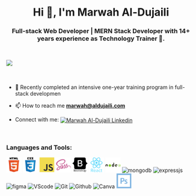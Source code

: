 <h1 align="center">Hi 👋, I'm Marwah Al-Dujaili</h1>
<h3 align="center">Full-stack Web Developer | MERN Stack Developer with 14+ years experience as Technology Trainer 🌟.</h3>

<br>

![](https://komarev.com/ghpvc/?username=marwahaldujaili&color=brightgreen&style=flat)

<br>

- 🌱 Recently completed an intensive one-year training program in full-stack developmen

- 📫 How to reach me **marwah@aldujaili.com**

- Connect with me: <a href="https://www.linkedin.com/in/marwahaldujaili/" target="_blank" rel="noreferrer"><img align="center"
      src="https://www.vectorlogo.zone/logos/linkedin/linkedin-ar21.png"
      alt="Marwah Al-Dujaili Linkedin" width="60" /></a>

<br>

<h3 align="left">Languages and Tools:</h3>

<p align="left"><a href="https://www.w3.org/html/" target="_blank" rel="noreferrer" style="text-decoration: none;"><img
          src="https://raw.githubusercontent.com/devicons/devicon/master/icons/html5/html5-original-wordmark.svg"
          alt="html5"
          width="40"
          height="40"
          margin="5px"
        /></a> <a href="https://www.w3schools.com/css/" target="_blank" rel="noreferrer" style="text-decoration: none;"><img
          src="https://raw.githubusercontent.com/devicons/devicon/master/icons/css3/css3-original-wordmark.svg"
          alt="css3"
          width="40"
          height="40"
          margin="5px"
        /></a> <a
        href="https://developer.mozilla.org/en-US/docs/Web/JavaScript"
        target="_blank"
        rel="noreferrer"
        style="text-decoration: none;"
      ><img
          src="https://raw.githubusercontent.com/devicons/devicon/master/icons/javascript/javascript-original.svg"
          alt="javascript"
          width="40"
          height="40"
          margin="5px"
        /></a> <a href="https://sass-lang.com" target="_blank" rel="noreferrer" style="text-decoration: none;"><img
          src="https://raw.githubusercontent.com/devicons/devicon/master/icons/sass/sass-original.svg"
          alt="sass"
          width="40"
          height="40"
          margin="5px"
        /></a> <a href="https://getbootstrap.com" target="_blank" rel="noreferrer" style="text-decoration: none;"><img
          src="https://raw.githubusercontent.com/devicons/devicon/master/icons/bootstrap/bootstrap-plain-wordmark.svg"
          alt="bootstrap"
          width="40"
          height="40"
          margin="5px"
        /></a> <a href="https://reactjs.org/" target="_blank" rel="noreferrer" style="text-decoration: none;"><img
          src="https://raw.githubusercontent.com/devicons/devicon/master/icons/react/react-original-wordmark.svg"
          alt="react"
          width="40"
          height="40"
          margin="5px"
        /></a> <a href="https://nodejs.org" target="_blank" rel="noreferrer" style="text-decoration: none;"><img
          src="https://raw.githubusercontent.com/devicons/devicon/master/icons/nodejs/nodejs-original-wordmark.svg"
          alt="nodejs"
          width="40"
          height="40"
          margin="15px"
        /></a> <a href="https://www.mongodb.com/" target="_blank" rel="noreferrer" style="text-decoration: none;"><img
          src="https://www.svgrepo.com/show/331488/mongodb.svg"
          alt="mongodb"
          width="40"
          height="40"
          margin="15px"
        /></a> <a href="https://expressjs.com/" target="_blank" rel="noreferrer" style="text-decoration: none;"><img
          src="https://www.svgrepo.com/show/330398/express.svg"
          alt="expressjs"
          width="40"
          height="40"
          margin="15px"
        /></a> <a href="https://www.figma.com/" target="_blank" rel="noreferrer" style="text-decoration: none;"><img
          src="https://upload.wikimedia.org/wikipedia/commons/thumb/3/33/Figma-logo.svg/1667px-Figma-logo.svg.png"
          alt="figma"
          width="40"
          height="40"
          margin="5px"
        /></a> <a href="https://code.visualstudio.com/" target="_blank" rel="noreferrer" style="text-decoration: none;"><img
          src="https://cdn.worldvectorlogo.com/logos/visual-studio-code-1.svg"
          alt="VScode"
          width="40"
          height="40"
          margin="5px"
        /></a> <a href="https://git-scm.com/" target="_blank" rel="noreferrer" style="text-decoration: none;"><img
          src="https://upload.wikimedia.org/wikipedia/commons/thumb/e/e0/Git-logo.svg/2560px-Git-logo.svg.png"
          alt="Git"
          width="40"
          height="40"
          margin="5px"
        /></a> <a href="https://github.com/" target="_blank" rel="noreferrer" style="text-decoration: none;"><img
          src="https://cdn-icons-png.flaticon.com/512/25/25231.png"
          alt="Github"
          width="40"
          height="40"
          margin="5px"
        /></a> <a href="https://www.canva.com/" target="_blank" rel="noreferrer" style="text-decoration: none;"><img
          src="https://upload.wikimedia.org/wikipedia/commons/thumb/0/08/Canva_icon_2021.svg/2048px-Canva_icon_2021.svg.png"
          alt="Canva"
          width="40"
          height="40"
          margin="5px"
        /></a> <a href="https://www.photoshop.com/en" target="_blank" rel="noreferrer" style="text-decoration: none;"><img
          src="https://raw.githubusercontent.com/devicons/devicon/master/icons/photoshop/photoshop-line.svg"
          alt="photoshop"
          width="40"
          height="40"
          margin="5px"
        /></a></p>

<br>
